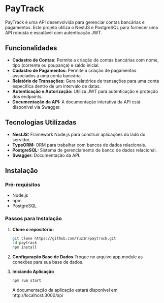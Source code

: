 # PayTrack

PayTrack é uma API desenvolvida para gerenciar contas bancárias e pagamentos. Este projeto utiliza o NestJS e PostgreSQL para fornecer uma API robusta e escalável com autenticação JWT.

## Funcionalidades

- **Cadastro de Contas:** Permite a criação de contas bancárias com nome, tipo (corrente ou poupança) e saldo inicial.
- **Cadastro de Pagamentos:** Permite a criação de pagamentos associados a uma conta bancária.
- **Relatório de Transações:** Gera relatórios de transações para uma conta específica dentro de um intervalo de datas.
- **Autenticação e Autorização:** Utiliza JWT para autenticação e proteção dos endpoints.
- **Documentação da API:** A documentação interativa da API está disponível via Swagger.

## Tecnologias Utilizadas

- **NestJS:** Framework Node.js para construir aplicações do lado do servidor.
- **TypeORM:** ORM para trabalhar com bancos de dados relacionais.
- **PostgreSQL:** Sistema de gerenciamento de banco de dados relacional.
- **Swagger:** Documentação da API.

## Instalação

### Pré-requisitos

- Node.js
- npm
- PostgreSQL

### Passos para Instalação

1. **Clone o repositório:**

   ```bash
   git clone https://github.com/Yuz1n/paytrack.git
   cd paytrack
   npm install
   ```
2. **Configuração Base de Dados**
   Troque no arquivo app.module as conexões para sua base de dados.
3. **Iniciando Aplicação**
   ```bash
   npm run start
   ```
   A documentação da aplicação estará disponível em http://localhost:3000/api

